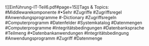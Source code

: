 
![[Einführung-IT-Teil6.pdf#page=15]]Tags & Topics:
   #Middlewarekomponente
   #•Sehr
   #Zugriffe
   #Zugriffsregel
   #Anwendungsprogramme
   #-Dictionary
   #Zugriffsregeln
   #Computerprogramm
   #Datenfelder
   #Systemkatalog
   #Datenmengen
   #Computerprogramme
   #Integritätsbedingungen
   #Datenbanksprache
   #Teilmeng
   #•Datenbankanwendungen
   #Integritätsbedingung
   #Anwendungsprogramm
   #Zugriff
   #Datenmenge